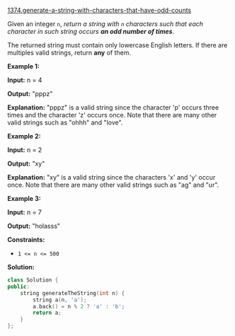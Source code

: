 [1374.generate-a-string-with-characters-that-have-odd-counts](https://leetcode.com/problems/generate-a-string-with-characters-that-have-odd-counts/)  

Given an integer `n`, _return a string with `n` characters such that each character in such string occurs **an odd number of times**_.

The returned string must contain only lowercase English letters. If there are multiples valid strings, return **any** of them.  

**Example 1:**

  
**Input:** n = 4
  
**Output:** "pppz"
  
**Explanation:** "pppz" is a valid string since the character 'p' occurs three times and the character 'z' occurs once. Note that there are many other valid strings such as "ohhh" and "love".
  

**Example 2:**

  
**Input:** n = 2
  
**Output:** "xy"
  
**Explanation:** "xy" is a valid string since the characters 'x' and 'y' occur once. Note that there are many other valid strings such as "ag" and "ur".
  

**Example 3:**

  
**Input:** n = 7
  
**Output:** "holasss"
  

**Constraints:**

*   `1 <= n <= 500`  



**Solution:**  

```cpp
class Solution {
public:
    string generateTheString(int n) {
        string a(n, 'a');
        a.back() = n % 2 ? 'a' : 'b';
        return a;
    }
};
```
      